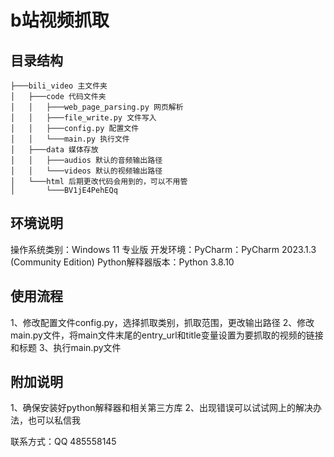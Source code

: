 # b站视频抓取

## 目录结构

```
├───bili_video 主文件夹
│   ├───code 代码文件夹
│   │   ├───web_page_parsing.py 网页解析
│   │   ├───file_write.py 文件写入
│   │   ├───config.py 配置文件
│   │   └───main.py 执行文件
│   ├───data 媒体存放
│   │   ├───audios 默认的音频输出路径
│   │   └───videos 默认的视频输出路径
│   └───html 后期更改代码会用到的，可以不用管
│       └───BV1jE4PehEQq 
```

## 环境说明

操作系统类别：Windows 11 专业版
开发环境：PyCharm：PyCharm 2023.1.3 (Community Edition)
Python解释器版本：Python 3.8.10

## 使用流程

1、修改配置文件config.py，选择抓取类别，抓取范围，更改输出路径
2、修改main.py文件，将main文件末尾的entry_url和title变量设置为要抓取的视频的链接和标题
3、执行main.py文件

## 附加说明

1、确保安装好python解释器和相关第三方库
2、出现错误可以试试网上的解决办法，也可以私信我



联系方式：QQ 485558145
